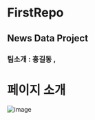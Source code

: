 # FirstRepo
## News Data Project
### 팀소개 : 홍길동 , 

# 페이지 소개
![image](https://github.com/2023-SMHRD-IS-CLOUD-1/FirstRepo/assets/79125325/5a47470e-4089-41c9-9089-558c88634aa2)
